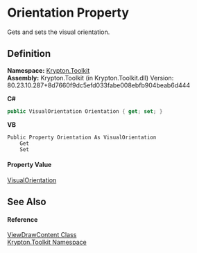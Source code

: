 # Orientation Property


Gets and sets the visual orientation.



## Definition
**Namespace:** <a href="79d2eac2-21f4-54ff-7552-b20c33c30600.md">Krypton.Toolkit</a>  
**Assembly:** Krypton.Toolkit (in Krypton.Toolkit.dll) Version: 80.23.10.287+8d7660f9dc5efd033fabe008ebfb904beab6d444

**C#**
``` C#
public VisualOrientation Orientation { get; set; }
```
**VB**
``` VB
Public Property Orientation As VisualOrientation
	Get
	Set
```



#### Property Value
<a href="d38051f8-c2cc-e81c-0029-02f7ad46f2fa.md">VisualOrientation</a>

## See Also


#### Reference
<a href="295b6d58-8430-473c-df05-9ab6f30975ab.md">ViewDrawContent Class</a>  
<a href="79d2eac2-21f4-54ff-7552-b20c33c30600.md">Krypton.Toolkit Namespace</a>  
